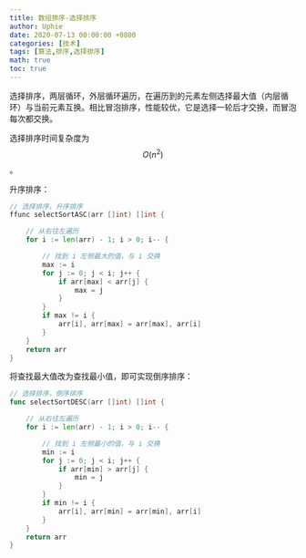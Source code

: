 ```yaml
---
title: 数组排序-选择排序
author: Uphie
date: 2020-07-13 00:00:00 +0800
categories: [技术]
tags: [算法,排序,选择排序]
math: true
toc: true
---
```


选择排序，两层循环，外层循环遍历，在遍历到的元素左侧选择最大值（内层循环）与当前元素互换。相比冒泡排序，性能较优，它是选择一轮后才交换，而冒泡每次都交换。

选择排序时间复杂度为 $$O(n^2)$$。

升序排序：
```go
// 选择排序，升序排序
ffunc selectSortASC(arr []int) []int {

	// 从右往左遍历
	for i := len(arr) - 1; i > 0; i-- {

		// 找到 i 左侧最大的值，与 i 交换
		max := i
		for j := 0; j < i; j++ {
			if arr[max] < arr[j] {
				max = j
			}
		}
		if max != i {
			arr[i], arr[max] = arr[max], arr[i]
		}
	}
	return arr
}
```

将查找最大值改为查找最小值，即可实现倒序排序：
```go
// 选择排序，倒序排序
func selectSortDESC(arr []int) []int {

	// 从右往左遍历
	for i := len(arr) - 1; i > 0; i-- {

		// 找到 i 左侧最小的值，与 i 交换
		min := i
		for j := 0; j < i; j++ {
			if arr[min] > arr[j] {
				min = j
			}
		}
		if min != i {
			arr[i], arr[min] = arr[min], arr[i]
		}
	}
	return arr
}
```
